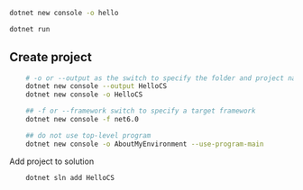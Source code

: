 
```bash
dotnet new console -o hello

dotnet run
```


## Create project
```bash
    # -o or --output as the switch to specify the folder and project name
    dotnet new console --output HelloCS
    dotnet new console -o HelloCS

    ## -f or --framework switch to specify a target framework
    dotnet new console -f net6.0

    ## do not use top-level program
    dotnet new console -o AboutMyEnvironment --use-program-main
```

Add project to solution
```bash
    dotnet sln add HelloCS
``` 
